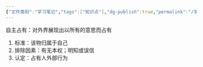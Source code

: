 ```yaml
---
{"文件类别":"学习笔记","tags":["知识点"],"dg-publish":true,"permalink":"/学习笔记studyup/知识点cheese/自主占有/","dgPassFrontmatter":true,"noteIcon":"","created":"2024-10-18T08:58:38.789+08:00","updated":"2024-10-18T09:00:06.869+08:00"}
---
```


自主占有：对外界展现出以所有的意思而占有
1. 标准：该物归属于自己
2. 排除因素：有无本权；明知或误信
3. 认定：占有人外部行为